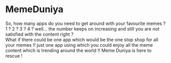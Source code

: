 # MemeDuniya
So, how many apps do you need to get around with your favourite memes ? 1 ? 2 ? 3 ? 4 ? well...  the number keeps on increasing and still you are not satisfied with the content right ?  
What if there could be one app which would be the one stop shop for all your memes !! just one app using which you could enjoy all the meme content which is trending around the world !! 
Meme Duniya is here to rescue ! 
